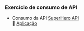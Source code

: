 ### Exercício de consumo de API

- Consumo da API [SuperHero API](https://www.superheroapi.com/)             
:pushpin: [Aplicação](https://api-superhero.vercel.app/)
